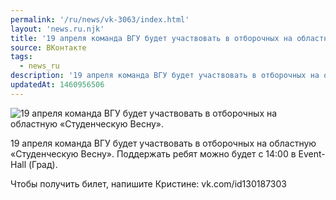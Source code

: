 ```yaml
---
permalink: '/ru/news/vk-3063/index.html'
layout: 'news.ru.njk'
title: '19 апреля команда ВГУ будет участвовать в отборочных на областную «Студенческую Весну».'
source: ВКонтакте
tags:
  - news_ru
description: '19 апреля команда ВГУ будет участвовать в отборочных на областную «Студенческую Весну».'
updatedAt: 1460956506
---
```

![19 апреля команда ВГУ будет участвовать в отборочных на областную «Студенческую Весну».](https://sun9-49.userapi.com/impf/c631419/v631419484/255e1/qwKrt5UTF_s.jpg?size=1155x650&quality=96&proxy=1&sign=61eecf72ef38ddc16a5ef6756ca2d437&c_uniq_tag=-jcCJ5aki-up2qxDEbwi2TlJMqG-FmGlGRd_K1K5O0g&type=album)

19 апреля команда ВГУ будет участвовать в отборочных на областную «Студенческую Весну». Поддержать ребят можно будет с 14:00 в Event-Hall (Град).

Чтобы получить билет, напишите Кристине: vk.com/id130187303
